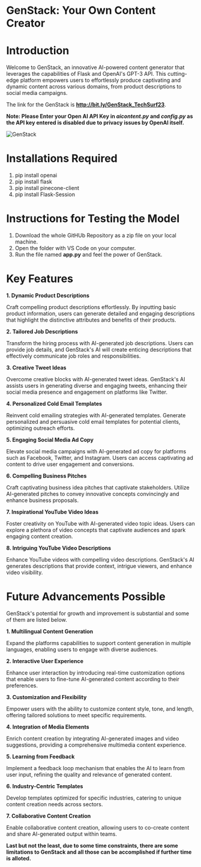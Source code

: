 # GenStack: Your Own Content Creator


# Introduction

Welcome to GenStack, an innovative AI-powered content generator that leverages the capabilities of Flask and OpenAI's GPT-3 API. This cutting-edge platform empowers users to effortlessly produce captivating and dynamic content across various domains, from product descriptions to social media campaigns.

The link for the GenStack is **http://bit.ly/GenStack_TechSurf23**.

**Note: Please Enter your Open AI API Key in _aicontent.py_ and _config.py_ as the API key entered is disabled due to privacy issues by OpenAI itself.**

![GenStack](https://github.com/vish-manit/GenStack-Techsurf-2023-/assets/124067731/5eec39a4-8836-4ab5-9e2f-ae5800dc228e)


# Installations Required

1. pip install openai
2. pip install flask
3. pip install pinecone-client
4. pip install Flask-Session


# Instructions for Testing the Model

1. Download the whole GitHUb Repository as a zip file on your local machine.
2. Open the folder with VS Code on your computer.
3. Run the file named **app.py** and feel the power of GenStack.

# Key Features

**1. Dynamic Product Descriptions**

Craft compelling product descriptions effortlessly. By inputting basic product information, users can generate detailed and engaging descriptions that highlight the distinctive attributes and benefits of their products.


**2. Tailored Job Descriptions**

Transform the hiring process with AI-generated job descriptions. Users can provide job details, and GenStack's AI will create enticing descriptions that effectively communicate job roles and responsibilities.


**3. Creative Tweet Ideas**

Overcome creative blocks with AI-generated tweet ideas. GenStack's AI assists users in generating diverse and engaging tweets, enhancing their social media presence and engagement on platforms like Twitter.


**4. Personalized Cold Email Templates**

Reinvent cold emailing strategies with AI-generated templates. Generate personalized and persuasive cold email templates for potential clients, optimizing outreach efforts.


**5. Engaging Social Media Ad Copy**

Elevate social media campaigns with AI-generated ad copy for platforms such as Facebook, Twitter, and Instagram. Users can access captivating ad content to drive user engagement and conversions.


**6. Compelling Business Pitches**

Craft captivating business idea pitches that captivate stakeholders. Utilize AI-generated pitches to convey innovative concepts convincingly and enhance business proposals.


**7. Inspirational YouTube Video Ideas**

Foster creativity on YouTube with AI-generated video topic ideas. Users can explore a plethora of video concepts that captivate audiences and spark engaging content creation.


**8. Intriguing YouTube Video Descriptions**

Enhance YouTube videos with compelling video descriptions. GenStack's AI generates descriptions that provide context, intrigue viewers, and enhance video visibility.


# Future Advancements Possible

GenStack's potential for growth and improvement is substantial and some of them are listed below.


**1. Multilingual Content Generation**


Expand the platforms capabilities to support content generation in multiple languages, enabling users to engage with diverse audiences.


**2. Interactive User Experience**

Enhance user interaction by introducing real-time customization options that enable users to fine-tune AI-generated content according to their preferences.


**3. Customization and Flexibility**

Empower users with the ability to customize content style, tone, and length, offering tailored solutions to meet specific requirements.


**4. Integration of Media Elements**

Enrich content creation by integrating AI-generated images and video suggestions, providing a comprehensive multimedia content experience.


**5. Learning from Feedback**

Implement a feedback loop mechanism that enables the AI to learn from user input, refining the quality and relevance of generated content.


**6. Industry-Centric Templates**

Develop templates optimized for specific industries, catering to unique content creation needs across sectors.


**7. Collaborative Content Creation**

Enable collaborative content creation, allowing users to co-create content and share AI-generated output within teams.

**Last but not the least, due to some time constraints, there are some limitations to GenStack and all those can be accomplished if further time is alloted.**
